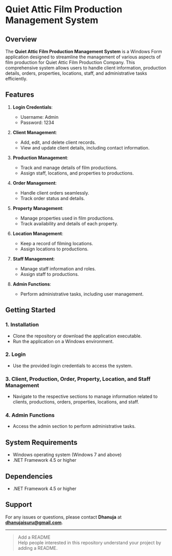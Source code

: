 # Quiet Attic Film Production Management System

## Overview

The **Quiet Attic Film Production Management System** is a Windows Form application designed to streamline the management of various aspects of film production for Quiet Attic Film Production Company. This comprehensive system allows users to handle client information, production details, orders, properties, locations, staff, and administrative tasks efficiently.

## Features

1. **Login Credentials**:
   - Username: Admin
   - Password: 1234

2. **Client Management**:
   - Add, edit, and delete client records.
   - View and update client details, including contact information.

3. **Production Management**:
   - Track and manage details of film productions.
   - Assign staff, locations, and properties to productions.

4. **Order Management**:
   - Handle client orders seamlessly.
   - Track order status and details.

5. **Property Management**:
   - Manage properties used in film productions.
   - Track availability and details of each property.

6. **Location Management**:
   - Keep a record of filming locations.
   - Assign locations to productions.

7. **Staff Management**:
   - Manage staff information and roles.
   - Assign staff to productions.

8. **Admin Functions**:
   - Perform administrative tasks, including user management.

## Getting Started

### 1. Installation
   - Clone the repository or download the application executable.
   - Run the application on a Windows environment.

### 2. Login
   - Use the provided login credentials to access the system.

### 3. Client, Production, Order, Property, Location, and Staff Management
   - Navigate to the respective sections to manage information related to clients, productions, orders, properties, locations, and staff.

### 4. Admin Functions
   - Access the admin section to perform administrative tasks.

## System Requirements

- Windows operating system (Windows 7 and above)
- .NET Framework 4.5 or higher

## Dependencies

- .NET Framework 4.5 or higher

## Support

For any issues or questions, please contact **Dhanuja** at **dhanujaisuru@gmail.com**.

---

> Add a README  
> Help people interested in this repository understand your project by adding a README.
